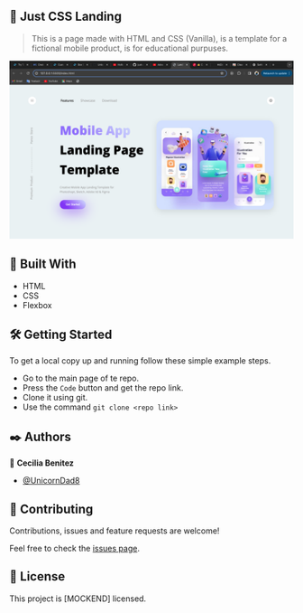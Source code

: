 ## 🧐 Just CSS Landing

> This is a page made with HTML and CSS (Vanilla), is a template for a fictional mobile product, is for educational purpuses.

![screenshot](./app_screenshot.png)

## 🔧 Built With

- HTML
- CSS
- Flexbox

## 🛠 Getting Started

To get a local copy up and running follow these simple example steps.

- Go to the main page of te repo.
- Press the `Code` button and get the repo link.
- Clone it using git.
- Use the command `git clone <repo link>`

## ✒️ Authors

👤 **Cecilia Benitez**

- [@UnicornDad8](https://github.com/UnicornDad8)

## 🤝 Contributing

Contributions, issues and feature requests are welcome!

Feel free to check the [issues page](https://github.com/UnicornDad8/just-css-landing/issues).

## 📝 License

This project is [MOCKEND] licensed.
